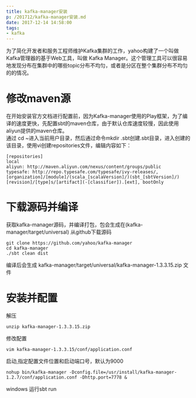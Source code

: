 ```yaml
---
title: kafka-manager安装
p: /201712/kafka-manager安装.md
date: 2017-12-14 14:58:00
tags:
- kafka
---
```

为了简化开发者和服务工程师维护Kafka集群的工作，yahoo构建了一个叫做Kafka管理器的基于Web工具，叫做 Kafka Manager。这个管理工具可以很容易地发现分布在集群中的哪些topic分布不均匀，或者是分区在整个集群分布不均匀的的情况。

<!--more-->

# 修改maven源
在开始安装官方文档进行配置前，因为Kafka-manager使用的Play框架，为了编译的速度更快，先配置sbt的maven仓库，由于默认仓库速度较慢，因此使用aliyun提供的maven仓库。  
通过 cd ~进入当前用户目录，然后通过命令mkdir .sbt创建.sbt目录，进入创建的该目录，使用vi创建repositories文件，编辑内容如下：
```
[repositories]
local
aliyun: http://maven.aliyun.com/nexus/content/groups/public
typesafe: http://repo.typesafe.com/typesafe/ivy-releases/, [organization]/[module]/(scala_[scalaVersion]/)(sbt_[sbtVersion]/)[revision]/[type]s/[artifact](-[classifier]).[ext], bootOnly
```

# 下载源码并编译
获取kafka-manager源码，并编译打包，包会生成在(kafka-manager/target/universal)
从github下载源码
```
git clone https://github.com/yahoo/kafka-manager
cd kafka-manager
./sbt clean dist
```
编译后会生成 kafka-manager/target/universal/kafka-manager-1.3.3.15.zip 文件

# 安装并配置
解压
```
unzip kafka-manager-1.3.3.15.zip
```
修改配置
```
vim kafka-manager-1.3.3.15/conf/application.conf
```
启动,指定配置文件位置和启动端口号，默认为9000
```
nohup bin/kafka-manager -Dconfig.file=/usr/install/kafka-manager-1.2.7/conf/application.conf -Dhttp.port=7778 &
```

windows 运行sbt run


